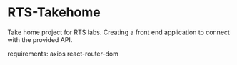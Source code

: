 # RTS-Takehome
Take home project for RTS labs.  Creating a front end application to connect with the provided API. 

requirements:
axios
react-router-dom
